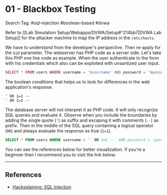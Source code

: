 # 01 - Blackbox Testing

Search Tag: #sql-injection #boolean-based #dvwa

Refer to [[Lab Simulation Setup/Webapps/DVWA/Setup#^214bb7|DVWA Lab Setup]] for the attacker machine to map the IP address in the `/etc/hosts`.

We have to understand from the developer's perspective. Then re-apply for the `$id` parameter. The webserver has PHP code as a server side. Let's take this PHP one line code as example. When the user authenticate to the form with his credentials which also can be exploited with unsantized user input.

```php
SELECT * FROM users WHERE username = '$username' AND password = '$password';
```

The boolean conditions that helps us to look for differences in the web application's response.

```
' OR 1=1 --
' OR 1=2 --
```

The database server will not interpret it as PHP code. It will only recognize SQL queries and evaluate it. Observe when you include the boundaries by adding the single quote (`'`) as suffix and escaping it with comments (`--`) as prefix. Then in the middle of the SQL query containing a logical operator (`OR`) and always evaluate the response as true (`1=1`). 

```sql
SELECT * FROM users WHERE username = '' OR 1=1 --' AND password = 'password123';
```

You can see the references below for better visualization. If you're a beginner then I recommend you to visit the link below.

---
## References

- [Hacksplaining: SQL Injection](https://www.hacksplaining.com/exercises/sql-injection)